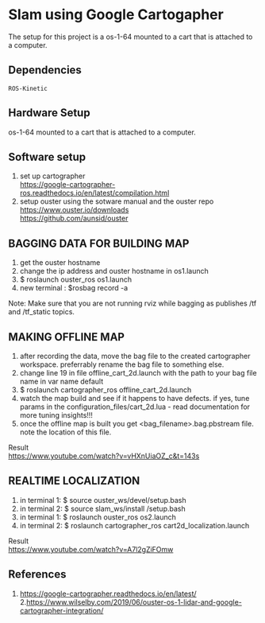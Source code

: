 # Slam using Google Cartogapher

The setup for this project is a os-1-64 mounted to a cart that is attached to a computer.


## Dependencies
`ROS-Kinetic`

## Hardware Setup
os-1-64 mounted to a cart that is attached to a computer.

## Software setup
1. set up cartographer  
https://google-cartographer-ros.readthedocs.io/en/latest/compilation.html
2. setup ouster using the sotware manual and the ouster repo  
https://www.ouster.io/downloads  
https://github.com/aunsid/ouster

## BAGGING DATA FOR BUILDING MAP

1. get the ouster hostname   
2. change the ip address and ouster hostname in os1.launch  
3. <ouster ws>$ roslaunch ouster_ros os1.launch  
4. new terminal : $rosbag record -a    

Note: Make sure that you are not running rviz while bagging as publishes  /tf and /tf_static topics.   

## MAKING OFFLINE MAP

1. after recording the data, move the bag file to the created cartographer workspace. preferrably rename the bag file to something else.  
2. change line 19 in file offline_cart_2d.launch with the path to your bag file name in var name default  
3. <cartographer ws>$ roslaunch cartographer_ros offline_cart_2d.launch  
4. watch the map build and see if it happens to have defects. if yes, tune params in the configuration_files/cart_2d.lua - read documentation for more tuning insights!!!  
5. once the offline map is built you get <bag_filename>.bag.pbstream file. note the location of this file.
  
  Result  
https://www.youtube.com/watch?v=vHXnUiaOZ_c&t=143s
  
## REALTIME LOCALIZATION

1. in terminal 1: $ source ouster_ws/devel/setup.bash  
2. in terminal 2: $ source slam_ws/install /setup.bash   
3. in terminal 1: $ roslaunch ouster_ros os2.launch  
4. in terminal 2: $ roslaunch cartographer_ros cart2d_localization.launch  

  Result  
  https://www.youtube.com/watch?v=A7l2gZiFOmw  
  
  
## References
1. https://google-cartographer.readthedocs.io/en/latest/  
2.https://www.wilselby.com/2019/06/ouster-os-1-lidar-and-google-cartographer-integration/  
